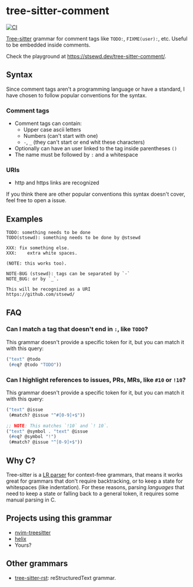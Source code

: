 # tree-sitter-comment

[![CI](https://github.com/stsewd/tree-sitter-comment/workflows/CI/badge.svg)](https://github.com/stsewd/tree-sitter-comment/actions?query=workflow%3ACI+branch%3Amaster)

[Tree-sitter](https://github.com/tree-sitter/tree-sitter) grammar for comment tags like `TODO:`, `FIXME(user):`, etc.
Useful to be embedded inside comments.

Check the playground at <https://stsewd.dev/tree-sitter-comment/>.

## Syntax

Since comment tags aren't a programming language or have a standard,
I have chosen to follow popular conventions for the syntax.

### Comment tags

* Comment tags can contain:
  - Upper case ascii letters
  - Numbers (can't start with one)
  - `-`, `_` (they can't start or end whit these characters)
* Optionally can have an user linked to the tag inside parentheses `()`
* The name must be followed by `:` and a whitespace

### URIs

* http and https links are recognized

If you think there are other popular conventions this syntax doesn't cover,
feel free to open a issue.

## Examples

```
TODO: something needs to be done
TODO(stsewd): something needs to be done by @stsewd

XXX: fix something else.
XXX:    extra white spaces.

(NOTE: this works too).

NOTE-BUG (stsewd): tags can be separated by `-`
NOTE_BUG: or by `_`.

This will be recognized as a URI
https://github.com/stsewd/
```

## FAQ

### Can I match a tag that doesn't end in `:`, like `TODO`?

This grammar doesn't provide a specific token for it,
but you can match it with this query:

```scm
("text" @todo
 (#eq? @todo "TODO"))
```

### Can I highlight references to issues, PRs, MRs, like `#10` or `!10`?

This grammar doesn't provide a specific token for it,
but you can match it with this query:

```scm
("text" @issue
 (#match? @issue "^#[0-9]+$"))

;; NOTE: This matches `!10` and `! 10`.
("text" @symbol . "text" @issue
 (#eq? @symbol "!")
 (#match? @issue "^[0-9]+$"))
```

## Why C?

Tree-sitter is a [LR parser](https://en.wikipedia.org/wiki/LR_parser) for context-free grammars,
that means it works great for grammars that don't require backtracking,
or to keep a state for whitespaces (like indentation).
For these reasons, parsing _languages_ that need to keep a state or falling back to a general token,
it requires some manual parsing in C.

## Projects using this grammar

- [nvim-treesitter](https://github.com/nvim-treesitter/nvim-treesitter)
- [helix](https://github.com/helix-editor/helix)
- Yours?

## Other grammars

- [tree-sitter-rst](https://github.com/stsewd/tree-sitter-rst): reStructuredText grammar.
